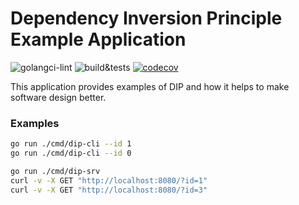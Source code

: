 # Dependency Inversion Principle Example Application

![golangci-lint](https://github.com/idexter/dip-visa-app/workflows/golangci-lint/badge.svg)
![build&tests](https://github.com/idexter/dip-visa-app/workflows/golang-build/badge.svg)
[![codecov](https://codecov.io/gh/idexter/dip-visa-app/branch/master/graph/badge.svg)](https://codecov.io/gh/idexter/dip-visa-app)

This application provides examples of DIP and how it helps to make software design better.

### Examples

```bash
go run ./cmd/dip-cli --id 1
go run ./cmd/dip-cli --id 0
```

```bash
go run ./cmd/dip-srv
curl -v -X GET "http://localhost:8080/?id=1"
curl -v -X GET "http://localhost:8080/?id=3"
```
